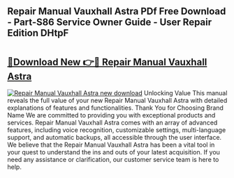 ## Repair Manual Vauxhall Astra PDf Free Download - Part-S86 Service Owner Guide - User Repair Edition DHtpF

# <h2><a href="http://bc91658.oget.top/?id=Repair+Manual+Vauxhall+Astra">🔗Download New 👉🔴 Repair Manual Vauxhall Astra</a></h2>

[![Repair Manual Vauxhall Astra new download](https://i.imgur.com/5g1atiW.png)](http://bc91658.oget.top/?id=Repair+Manual+Vauxhall+Astra)
Unlocking Value This manual reveals the full value of your new Repair Manual Vauxhall Astra with detailed explanations of features and functionalities. Thank You for Choosing Brand Name We are committed to providing you with exceptional products and services. Repair Manual Vauxhall Astra comes with an array of advanced features, including voice recognition, customizable settings, multi-language support, and automatic backups, all accessible through the user interface. We believe that the Repair Manual Vauxhall Astra has been a vital tool in your quest to understand the ins and outs of your latest acquisition. If you need any assistance or clarification, our customer service team is here to help.
